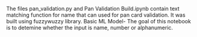 The files pan_validation.py and Pan Validation Build.ipynb contain text matching function for name that can used for pan card validation. It was built using fuzzywuzzy library. 
Basic ML Model- The goal of this notebook is to detemine whether the input is name, number or alphanumeric.
